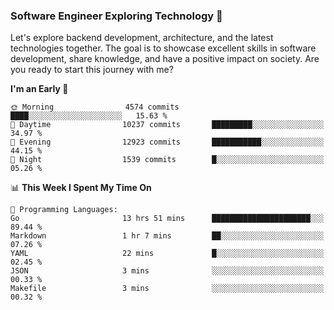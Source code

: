 ### Software Engineer Exploring Technology 🚀 

Let's explore backend development, architecture, and the latest technologies together. The goal is to showcase excellent skills in software development, share knowledge, and have a positive impact on society. Are you ready to start this journey with me?

<!--START_SECTION:waka-->
**I'm an Early 🐤** 

```text
🌞 Morning                4574 commits        ████░░░░░░░░░░░░░░░░░░░░░   15.63 % 
🌆 Daytime                10237 commits       █████████░░░░░░░░░░░░░░░░   34.97 % 
🌃 Evening                12923 commits       ███████████░░░░░░░░░░░░░░   44.15 % 
🌙 Night                  1539 commits        █░░░░░░░░░░░░░░░░░░░░░░░░   05.26 % 
```


📊 **This Week I Spent My Time On** 

```text
💬 Programming Languages: 
Go                       13 hrs 51 mins      ██████████████████████░░░   89.44 % 
Markdown                 1 hr 7 mins         ██░░░░░░░░░░░░░░░░░░░░░░░   07.26 % 
YAML                     22 mins             █░░░░░░░░░░░░░░░░░░░░░░░░   02.45 % 
JSON                     3 mins              ░░░░░░░░░░░░░░░░░░░░░░░░░   00.33 % 
Makefile                 3 mins              ░░░░░░░░░░░░░░░░░░░░░░░░░   00.32 % 
```


<!--END_SECTION:waka-->
